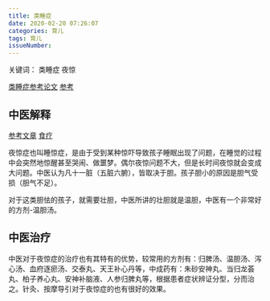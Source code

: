 ```yaml
---
title: 类睡症
date: 2020-02-20 07:26:07
categories: 育儿
tags: 育儿
issueNumber:
---
```


关键词： 类睡症 夜惊

[类睡症参考论文](parasomnias.pdf)
[参考](https://zhuanlan.zhihu.com/p/21102247)

## 中医解释

[参考文章](http://www.liketcm.com/2018/11/25/%E5%BE%90%E8%8D%A3%E8%B0%A6%EF%BC%9A%E5%A4%9C%E6%83%8A%E7%97%87%E6%B8%A9%E8%83%86%E6%B1%A4%E5%A4%9A%E5%8A%A8%E7%97%87/)
[食疗](https://zhongyibaike.com/wiki/%E5%A4%9C%E6%83%8A)

夜惊症也叫睡惊症，是由于受到某种惊吓导致孩子睡眠出现了问题，在睡觉的过程中会突然地惊醒甚至哭闹、做噩梦。偶尔夜惊问题不大，但是长时间夜惊就会变成大问题。中医认为凡十一脏（五脏六腑），皆取决于胆。孩子胆小的原因是胆气受损（胆气不足）。

对于这类胆怯的孩子，就需要壮胆，中医所讲的壮胆就是温胆，中医有一个非常好的方剂-温胆汤。

## 中医治疗

中医对于夜惊症的治疗也有其特有的优势，较常用的方剂有：归脾汤、温胆汤、泻心汤、血府逐瘀汤、交泰丸、天王补心丹等，中成药有：朱砂安神丸、当归龙荟丸、柏子养心丸、安神补脑液、人参归脾丸等，根据患者症状辨证分型，分而治之。针灸、按摩导引对于夜惊症的也有很好的效果。
